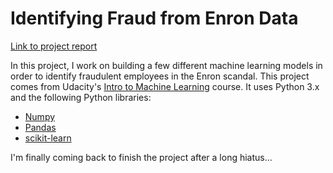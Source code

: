 # Identifying Fraud from Enron Data

[Link to project report](https://nbviewer.jupyter.org/github/marty-vanhoof/Identifying_Fraud_from_Enron_Data/blob/master/enron_report.ipynb)

In this project, I work on building a few different machine learning models in order to identify fraudulent employees in the Enron scandal.  This project comes from Udacity's [Intro to Machine Learning](https://www.udacity.com/course/intro-to-machine-learning--ud120) course.  It uses Python 3.x and the following Python libraries:

- [Numpy](http://www.numpy.org/)
- [Pandas](https://pandas.pydata.org/)
- [scikit-learn](http://scikit-learn.org/stable/)


 I'm finally coming back to finish the project after a long hiatus...